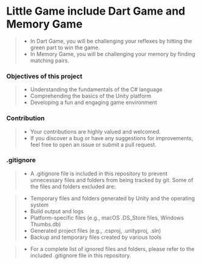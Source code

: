 # Little Game include Dart Game and Memory Game

>  - In Dart Game, you will be challenging your reflexes by hitting the green part to win the game.
>  - In Memory Game, you will be challenging your memory by finding matching pairs.

### Objectives of this project

> - Understanding the fundamentals of the C# language
> - Comprehending the basics of the Unity platform
> - Developing a fun and engaging game environment

### Contribution

> - Your contributions are highly valued and welcomed.
> - If you discover a bug or have any suggestions for improvements, feel free to open an issue or submit a pull request.

### .gitignore

> - A .gitignore file is included in this repository to prevent unnecessary files and folders from being tracked by git. Some of the files and folders excluded are:

> - Temporary files and folders generated by Unity and the operating system
> - Build output and logs
> - Platform-specific files (e.g., macOS .DS_Store files, Windows Thumbs.db)
> - Generated project files (e.g., .csproj, .unityproj, .sln)
> - Backup and temporary files created by various tools

> - For a complete list of ignored files and folders, please refer to the included .gitignore file in this repository.
